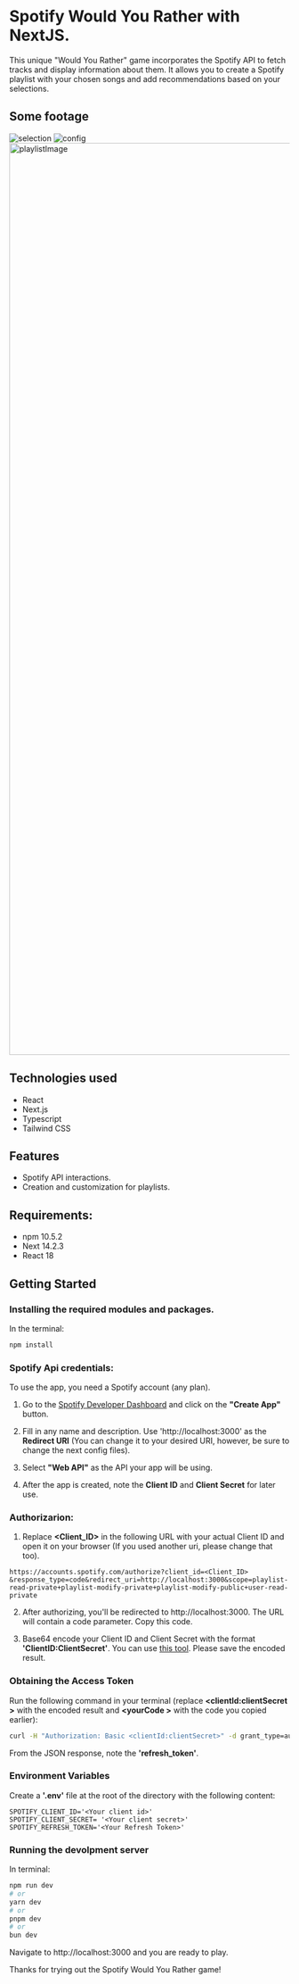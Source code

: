 # Spotify Would You Rather with NextJS.

This unique "Would You Rather" game incorporates the Spotify API to fetch tracks and display information about them. It allows you to create a Spotify playlist with your chosen songs and add recommendations based on your selections.

## Some footage
![selection](https://github.com/Vnnxy/SpotifyRatherGame/assets/118841701/ba9525a6-fd2b-47a6-9c82-7f6127a6c4fc)
![config](https://github.com/Vnnxy/SpotifyRatherGame/assets/118841701/8b735aa6-41dc-4483-b25b-792e20a19c9f)
<img width="1635" alt="playlistImage" src="https://github.com/Vnnxy/SpotifyRatherGame/assets/118841701/f4981b42-f981-4c63-9ad6-d0edee417fbc">


## Technologies used

- React
- Next.js
- Typescript
- Tailwind CSS

## Features

- Spotify API interactions.
- Creation and customization for playlists.

## Requirements:

- npm 10.5.2
- Next 14.2.3
- React 18

## Getting Started

### Installing the required modules and packages.

In the terminal:

```bash
npm install
```

### Spotify Api credentials:

To use the app, you need a Spotify account (any plan).

1. Go to the [Spotify Developer Dashboard](https://developer.spotify.com/dashboard) and click on the **"Create App"** button.
2. Fill in any name and description. Use 'http://localhost:3000' as the **Redirect URI** (You can change it to your desired URI, however, be sure to change the next config files).

3. Select **"Web API"** as the API your app will be using.
4. After the app is created, note the **Client ID** and **Client Secret** for later use.

### Authorizarion:

1. Replace **<Client_ID\>** in the following URL with your actual Client ID and open it on your browser (If you used another uri, please change that too).

```
https://accounts.spotify.com/authorize?client_id=<Client_ID>
&response_type=code&redirect_uri=http://localhost:3000&scope=playlist-read-private+playlist-modify-private+playlist-modify-public+user-read-private
```

2. After authorizing, you'll be redirected to http://localhost:3000. The URL will contain a code parameter. Copy this code.

3. Base64 encode your Client ID and Client Secret with the format **'ClientID:ClientSecret'**. You can use [this tool](https://www.base64encode.org/). Please save the encoded result.

### Obtaining the Access Token

Run the following command in your terminal (replace **<clientId:clientSecret \>** with the encoded result and **<yourCode \>** with the code you copied earlier):

```bash
curl -H "Authorization: Basic <clientId:clientSecret>" -d grant_type=authorization_code -d code=<your Code> -d redirect_uri=http://localhost:3000 https://accounts.spotify.com/api/token
```

From the JSON response, note the **'refresh_token'**.

### Environment Variables

Create a **'.env'** file at the root of the directory with the following content:

```plaintext
SPOTIFY_CLIENT_ID='<Your client id>'
SPOTIFY_CLIENT_SECRET= '<Your client secret>'
SPOTIFY_REFRESH_TOKEN='<Your Refresh Token>'
```

### Running the devolpment server

In terminal:

```bash
npm run dev
# or
yarn dev
# or
pnpm dev
# or
bun dev
```

Navigate to http://localhost:3000 and you are ready to play.

Thanks for trying out the Spotify Would You Rather game!
